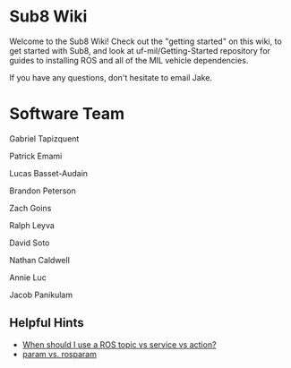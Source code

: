 # Sub8 Wiki 

Welcome to the Sub8 Wiki! Check out the "getting started" on this wiki, to get started with Sub8, and look at uf-mil/Getting-Started repository for guides to installing ROS and all of the MIL vehicle dependencies.

If you have any questions, don't hesitate to email Jake.

# Software Team

Gabriel Tapizquent

Patrick Emami

Lucas Basset-Audain

Brandon Peterson

Zach Goins

Ralph Leyva

David Soto

Nathan Caldwell

Annie Luc

Jacob Panikulam


## Helpful Hints  
* [When should I use a ROS topic vs service vs action?](http://answers.ros.org/question/11834/when-should-i-use-topics-vs-services-vs-actionlib-actions-vs-dynamic_reconfigure/)
* [param vs. rosparam](http://answers.ros.org/question/37916/when-to-use-param-and-rosparam-on-launch-file/)